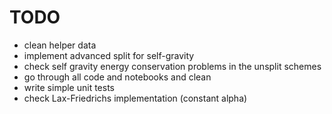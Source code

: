 # TODO

- clean helper data
- implement advanced split for self-gravity
- check self gravity energy conservation problems in the unsplit schemes
- go through all code and notebooks and clean
- write simple unit tests
- check Lax-Friedrichs implementation (constant alpha)
